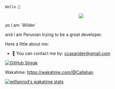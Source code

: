 `Hello 👋`
<p align="center">
  <a href="https://github.com/DenverCoder1"><img src="https://www.google.com/imgres?imgurl=https%3A%2F%2Fexternal-preview.redd.it%2F9m2kVpPl9oo27QiCEivNyqZtD7RApjJIeL5tqa-gJCc.png%3Fauto%3Dwebp%26s%3Db115ed296005eddc1f4fca80a67a9c4d294936ac&imgrefurl=https%3A%2F%2Fwww.reddit.com%2Fr%2FDotA2%2Fcomments%2F3wfb7z%2Fmorphling_xpost_rblender%2F&tbnid=cpxTpMpN01w5KM&vet=12ahUKEwjegtPzkqL7AhUON7kGHbyoDggQMyg9egQIARBf..i&docid=Cf8hx9Wxxjk6sM&w=1920&h=1080&q=morphling%20dota%202&client=firefox-b-d&ved=2ahUKEwjegtPzkqL7AhUON7kGHbyoDggQMyg9egQIARBf](https://images-wixmp-ed30a86b8c4ca887773594c2.wixmp.com/f/3ed88dbb-417c-4022-93a2-0c79068149f9/d8tnzqy-00a6c83d-1f5e-45b2-99d6-b69fda11f3ff.jpg/v1/fill/w_1024,h_1449,q_75,strp/dota_2__morphling_by_kisetsukaze_d8tnzqy-fullview.jpg?token=eyJ0eXAiOiJKV1QiLCJhbGciOiJIUzI1NiJ9.eyJzdWIiOiJ1cm46YXBwOjdlMGQxODg5ODIyNjQzNzNhNWYwZDQxNWVhMGQyNmUwIiwiaXNzIjoidXJuOmFwcDo3ZTBkMTg4OTgyMjY0MzczYTVmMGQ0MTVlYTBkMjZlMCIsIm9iaiI6W1t7ImhlaWdodCI6Ijw9MTQ0OSIsInBhdGgiOiJcL2ZcLzNlZDg4ZGJiLTQxN2MtNDAyMi05M2EyLTBjNzkwNjgxNDlmOVwvZDh0bnpxeS0wMGE2YzgzZC0xZjVlLTQ1YjItOTlkNi1iNjlmZGExMWYzZmYuanBnIiwid2lkdGgiOiI8PTEwMjQifV1dLCJhdWQiOlsidXJuOnNlcnZpY2U6aW1hZ2Uub3BlcmF0aW9ucyJdfQ.Cs_sgatHJ1IQmZaqSYD03HuQd5CQMGACI6qG4706iHA)"></a>
</p>
yo I am `Wilder`

and I am Peruvian trying to be a great developer.







Here a little about me:
- 📝 You can contact me by: ccasarider@gmail.com


[![GitHub Streak](http://github-readme-streak-stats.herokuapp.com?user=Callahan&theme=dark&date_format=j%2Fn%5B%2FY%5D&background=201E1E&border=867815&stroke=E0E0E0&ring=268586&fire=DD401D&currStreakNum=ADDD8E&sideNums=76CBD5AA&currStreakLabel=6DBADD&sideLabels=6DBADD&dates=D0D0D0)](https://git.io/streak-stats)

Wakatime: https://wakatime.com/@Callahan

[![willianrod's wakatime stats](https://github-readme-stats.vercel.app/api/wakatime?username=Callahan)](https://github.com/Call4han/github-readme-stats)






